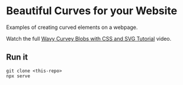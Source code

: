 # Beautiful Curves for your Website

Examples of creating curved elements on a webpage. 

Watch the full [Wavy Curvey Blobs with CSS and SVG Tutorial]() video.

## Run it

```
git clone <this-repo>
npx serve
```

